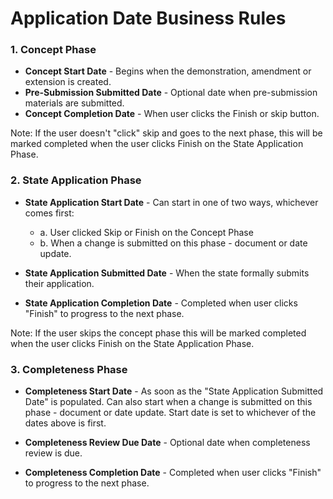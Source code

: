 # Application Date Business Rules

### 1. Concept Phase

- **Concept Start Date** - Begins when the demonstration, amendment or extension is created.
- **Pre-Submission Submitted Date** - Optional date when pre-submission materials are submitted.
- **Concept Completion Date** - When user clicks the Finish or skip button.

Note: If the user doesn't "click" skip and goes to the next phase, this will be marked completed when the user clicks Finish on the State Application Phase.

### 2. State Application Phase

- **State Application Start Date** - Can start in one of two ways, whichever comes first:
  - a. User clicked Skip or Finish on the Concept Phase
  - b. When a change is submitted on this phase - document or date update.

- **State Application Submitted Date** - When the state formally submits their application.

- **State Application Completion Date** - Completed when user clicks "Finish" to progress to the next phase.

Note: If the user skips the concept phase this will be marked completed when the user clicks Finish on the State Application Phase.

### 3. Completeness Phase

- **Completeness Start Date** - As soon as the "State Application Submitted Date" is populated. Can also start when a change is submitted on this phase - document or date update. Start date is set to whichever of the dates above is first.

- **Completeness Review Due Date** - Optional date when completeness review is due.

- **Completeness Completion Date** - Completed when user clicks "Finish" to progress to the next phase.
